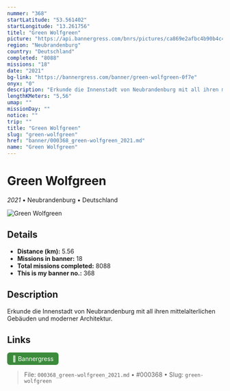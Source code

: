 ```yaml
---
nummer: "368"
startLatitude: "53.561402"
startLongitude: "13.261756"
titel: "Green Wolfgreen"
picture: "https://api.bannergress.com/bnrs/pictures/ca869e2afbc4b90b4c48db706fa04c4e"
region: "Neubrandenburg"
country: "Deutschland"
completed: "8088"
missions: "18"
date: "2021"
bg-link: "https://bannergress.com/banner/green-wolfgreen-0f7e"
onyx: "0"
description: "Erkunde die Innenstadt von Neubrandenburg mit all ihren mittelalterlichen Gebäuden und moderner Architektur."
lengthKMeters: "5,56"
umap: ""
missionDay: ""
notice: ""
trip: ""
title: "Green Wolfgreen"
slug: "green-wolfgreen"
href: "banner/000368_green-wolfgreen_2021.md"
name: "Green Wolfgreen"
---
```

# Green Wolfgreen

*2021* • Neubrandenburg • Deutschland

![Green Wolfgreen](https://api.bannergress.com/bnrs/pictures/ca869e2afbc4b90b4c48db706fa04c4e)



## Details
- **Distance (km):** 5.56
- **Missions in banner:** 18
- **Total missions completed:** 8088
- **This is my banner no.:** 368



## Description
Erkunde die Innenstadt von Neubrandenburg mit all ihren mittelalterlichen Gebäuden und moderner Architektur.



## Links
<a href="https://bannergress.com/banner/green-wolfgreen-0f7e" target="_blank" style="display:inline-block;margin-right:8px;padding:6px 12px;background:#3c8b3c;color:#fff;text-decoration:none;border-radius:6px;">🔗 Bannergress</a>



> File: `000368_green-wolfgreen_2021.md`
> • #000368
> • Slug: `green-wolfgreen`
